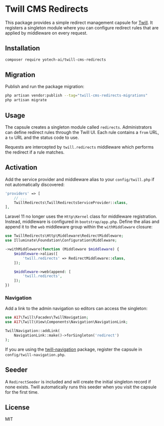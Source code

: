 # Twill CMS Redirects

This package provides a simple redirect management capsule for [Twill](https://twillcms.com). It registers a singleton module where you can configure redirect rules that are applied by middleware on every request.

## Installation

```bash
composer require yotech-ai/twill-cms-redirects
```

## Migration

Publish and run the package migration:

```bash
php artisan vendor:publish --tag="twill-cms-redirects-migrations"
php artisan migrate
```

## Usage

The capsule creates a singleton module called `redirects`. Administrators can define redirect rules through the Twill UI. Each rule contains a `from` URL, a `to` URL and the status code to use.

Requests are intercepted by `twill.redirects` middleware which performs the redirect if a rule matches.

## Activation

Add the service provider and middleware alias to your `config/twill.php` if not automatically discovered:

```php
'providers' => [
    // ...
    TwillRedirects\TwillRedirectsServiceProvider::class,
],
```

Laravel 11 no longer uses the `Http\Kernel` class for middleware
registration. Instead, middleware is configured in `bootstrap/app.php`.
Define the alias and append it to the `web` middleware group within the
`withMiddleware` closure:

```php
use TwillRedirects\Http\Middleware\RedirectMiddleware;
use Illuminate\Foundation\Configuration\Middleware;

->withMiddleware(function (Middleware $middleware) {
    $middleware->alias([
        'twill.redirects' => RedirectMiddleware::class,
    ]);

    $middleware->web(append: [
        'twill.redirects',
    ]);
})
```

### Navigation

Add a link to the admin navigation so editors can access the singleton:

```php
use A17\Twill\Facades\TwillNavigation;
use A17\Twill\View\Components\Navigation\NavigationLink;

TwillNavigation::addLink(
    NavigationLink::make()->forSingleton('redirect')
);
```

If you are using the [twill-navigation](https://github.com/area17/twill-navigation) package, register the capsule in `config/twill-navigation.php`.

## Seeder

A `RedirectSeeder` is included and will create the initial singleton record if none exists. Twill automatically runs this seeder when you visit the capsule for the first time.

## License

MIT
